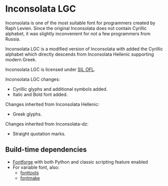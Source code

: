 Inconsolata LGC
===============

Inconsolata is one of the most suitable font for programmers created by Raph
Levien. Since the original Inconsolata does not contain Cyrillic alphabet,
it was slightly inconvenient for not a few programmers from Russia.

Inconsolata LGC is a modified version of Inconsolata with added the Cyrillic
alphabet which directly descends from Inconsolata Hellenic supporting modern
Greek.

Inconsolata LGC is licensed under [SIL OFL](LICENSE).


Inconsolata LGC changes:
* Cyrillic glyphs and additional symbols added.
* Italic and Bold font added.

Changes inherited from Inconsolata Hellenic:
* Greek glyphs.

Changes inherited from Inconsolata-dz:
* Straight quotation marks.


Build-time dependencies
-----------------------

* [Fontforge](https://fontforge.org/) with both Python and classic scripting
  feature enabled
* For variable font, also:
  * [fonttools](https://github.com/fonttools/fonttools)
  * [fontmake](https://github.com/googlefonts/fontmake)
